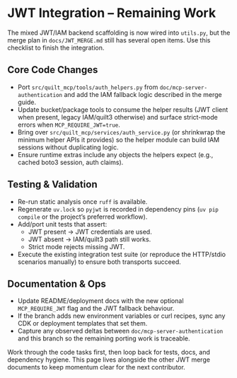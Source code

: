 # JWT Integration – Remaining Work

The mixed JWT/IAM backend scaffolding is now wired into `utils.py`, but the merge plan in `docs/JWT_MERGE.md` still has several open items. Use this checklist to finish the integration.

## Core Code Changes
- Port `src/quilt_mcp/tools/auth_helpers.py` from `doc/mcp-server-authentication` and add the IAM fallback logic described in the merge guide.
- Update bucket/package tools to consume the helper results (JWT client when present, legacy IAM/quilt3 otherwise) and surface strict-mode errors when `MCP_REQUIRE_JWT=true`.
- Bring over `src/quilt_mcp/services/auth_service.py` (or shrinkwrap the minimum helper APIs it provides) so the helper module can build IAM sessions without duplicating logic.
- Ensure runtime extras include any objects the helpers expect (e.g., cached boto3 session, auth claims).

## Testing & Validation
- Re-run static analysis once `ruff` is available.
- Regenerate `uv.lock` so `pyjwt` is recorded in dependency pins (`uv pip compile` or the project’s preferred workflow).
- Add/port unit tests that assert:
  - JWT present → JWT credentials are used.
  - JWT absent → IAM/quilt3 path still works.
  - Strict mode rejects missing JWT.
- Execute the existing integration test suite (or reproduce the HTTP/stdio scenarios manually) to ensure both transports succeed.

## Documentation & Ops
- Update README/deployment docs with the new optional `MCP_REQUIRE_JWT` flag and the JWT fallback behaviour.
- If the branch adds new environment variables or curl recipes, sync any CDK or deployment templates that set them.
- Capture any observed deltas between `doc/mcp-server-authentication` and this branch so the remaining porting work is traceable.

Work through the code tasks first, then loop back for tests, docs, and dependency hygiene. This page lives alongside the other JWT merge documents to keep momentum clear for the next contributor.
